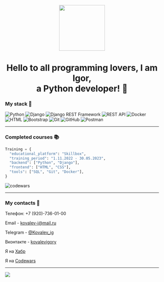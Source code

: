 <div id="header" align="center">
  <img src="https://media.giphy.com/media/v1.Y2lkPTc5MGI3NjExbm92Z3V5bndha2dyOTI0ZTFmbzFvY2Q3eXF2YzI0aHl0OGR6aWR5cCZlcD12MV9pbnRlcm5hbF9naWZfYnlfaWQmY3Q9cw/cmCEsJZHYBPels360q/giphy.gif" width="150"/>
</div>

<h1 align="center">Hello to all programming lovers, I am Igor,<br>a Python developer! 👋</h1>

### My stack 🔧
![Python](https://img.shields.io/badge/-Python-f6bb0b?style=for-the-badge&logo=python&logoColor=47C5FB)
![Django](https://img.shields.io/badge/-Django-f6bb0b?style=for-the-badge&logo=django&logoColor=097CDB)
![Django REST Framework](https://img.shields.io/badge/-Firebase-090909?style=for-the-badge&logo=firebase&logoColor=F8C52C)
![REST API](https://img.shields.io/badge/-TensorFlow-090909?style=for-the-badge&logo=tensorflow&logoColor=F88C00)
![Docker](https://img.shields.io/badge/-Docker-090909?style=for-the-badge&logo=Docker&logoColor=6296CC)
![HTML](https://img.shields.io/badge/-HTML-090909?style=for-the-badge&logo=HTML&logoColor=6296CC)
![Bootstrap](https://img.shields.io/badge/-Bootstrap-090909?style=for-the-badge&logo=Bootstrap&logoColor=6296CC)
![Git](https://img.shields.io/badge/-Git-090909?style=for-the-badge&logo=Git&logoColor=E9D54D)
![GitHub](https://img.shields.io/badge/-GitHub-090909?style=for-the-badge&logo=GitHub&logoColor=E5D3FF)
![Postman](https://img.shields.io/badge/-Postman-090909?style=for-the-badge&logo=Postman&logoColor=6296CC)

---

<!-- ## [![Top Langs](https://github-readme-stats.vercel.app/api/top-langs/?username=IgorYKovalev&layout=compact)](https://github.com/anuraghazra/github-readme-stats) -->

### Completed courses 📚

```Python
Training = {
  "educational_platform": "Skillbox",
  "training_period": "1.11.2022 - 30.05.2023",
  "backend": ["Python", "Django"],
  "frontend": ["HTML", "CSS"],
  "tools": ["SQL", "Git", "Docker"],
}
```

![codewars](https://www.codewars.com/users/%D0%9A%D0%BE%D0%B2%D0%B0%D0%BB%D0%B5%D0%B2-%D0%98%D0%B3%D0%BE%D1%80%D1%8C/badges/large)

---

### My сontacts 📨

Телефон: +7 (920)-736-01-00

Email - kovalev-i@mail.ru

Telegram - [@Kovalev_ig](https://telegram.me/Kovalev_ig)

Вконтакте - [kovalevigory](https://vk.com/kovalevigory)

Я на [Хабр](https://career.habr.com/kovalevigor123)

Я на [Сodewars](https://www.codewars.com/users/Ковалев-Игорь)

---

![](https://komarev.com/ghpvc/?username=IgorYKovalev)
